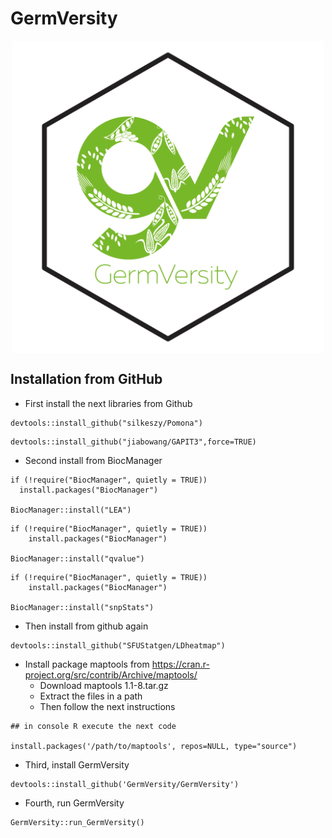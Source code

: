 # GermVersity
<p align="center">
<img src = "https://raw.githubusercontent.com/GermVersity/GermVersity/main/inst/app/www/Logo.png" alt = "drawing" align = "center" width = "500" height = "500"/>
</p>

## Installation from GitHub

* First install the next libraries from Github

```
devtools::install_github("silkeszy/Pomona")
```

```
devtools::install_github("jiabowang/GAPIT3",force=TRUE)
```

* Second install from BiocManager

```
if (!require("BiocManager", quietly = TRUE))
  install.packages("BiocManager")

BiocManager::install("LEA")
```
```
if (!require("BiocManager", quietly = TRUE))
    install.packages("BiocManager")

BiocManager::install("qvalue")
```
```
if (!require("BiocManager", quietly = TRUE))
    install.packages("BiocManager")

BiocManager::install("snpStats")
```

* Then install from github again

```
devtools::install_github("SFUStatgen/LDheatmap")
```

* Install package maptools from https://cran.r-project.org/src/contrib/Archive/maptools/
  * Download maptools 1.1-8.tar.gz
  * Extract the files in a path
  * Then follow the next instructions

```
## in console R execute the next code

install.packages('/path/to/maptools', repos=NULL, type="source")
```


* Third, install GermVersity

```
devtools::install_github('GermVersity/GermVersity')
```

* Fourth, run GermVersity

```
GermVersity::run_GermVersity()
```
